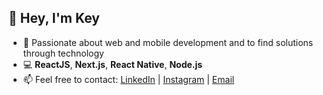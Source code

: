 ## 👋 Hey, I'm Key

- 💙 Passionate about web and mobile development and to find solutions through technology
- 💻 **ReactJS**, **Next.js**, **React Native**, **Node.js**
- 📫 Feel free to contact: <a href="https://www.linkedin.com/in/key-yu-wan" target="_blank">LinkedIn</a> | <a href="https://www.instagram.com/keyyuwan/" target="_blank">Instagram</a> | 
<a href="mailto:keyflcbyuwan@gmail.com" target="_blank">Email</a>
